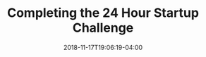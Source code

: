 ---
title: "Completing the 24 Hour Startup Challenge"
date: 2018-11-17T19:06:19-04:00
tags: []
categories: []

draft: true
tagline: "#24hrstartup is one of the most satisfying challenges I've tackled in a long time."
cover: "/24hr.gif"
---